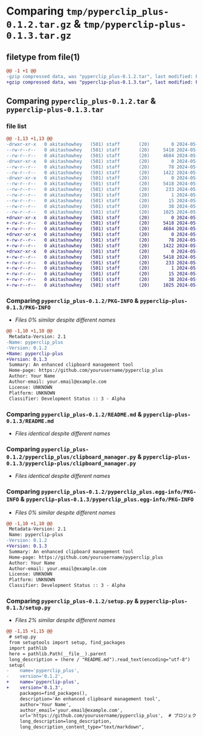 # Comparing `tmp/pyperclip_plus-0.1.2.tar.gz` & `tmp/pyperclip-plus-0.1.3.tar.gz`

## filetype from file(1)

```diff
@@ -1 +1 @@
-gzip compressed data, was "pyperclip_plus-0.1.2.tar", last modified: Fri May 24 10:12:02 2024, max compression
+gzip compressed data, was "pyperclip-plus-0.1.3.tar", last modified: Fri May 24 10:20:22 2024, max compression
```

## Comparing `pyperclip_plus-0.1.2.tar` & `pyperclip-plus-0.1.3.tar`

### file list

```diff
@@ -1,13 +1,13 @@
-drwxr-xr-x   0 akitashowhey   (501) staff       (20)        0 2024-05-24 10:12:02.073812 pyperclip_plus-0.1.2/
--rw-r--r--   0 akitashowhey   (501) staff       (20)     5418 2024-05-24 10:12:02.073672 pyperclip_plus-0.1.2/PKG-INFO
--rw-r--r--   0 akitashowhey   (501) staff       (20)     4684 2024-05-24 09:59:11.000000 pyperclip_plus-0.1.2/README.md
-drwxr-xr-x   0 akitashowhey   (501) staff       (20)        0 2024-05-24 10:12:02.072684 pyperclip_plus-0.1.2/pyperclip_plus/
--rw-r--r--   0 akitashowhey   (501) staff       (20)       78 2024-05-24 10:10:16.000000 pyperclip_plus-0.1.2/pyperclip_plus/__init__.py
--rw-r--r--   0 akitashowhey   (501) staff       (20)     1422 2024-05-24 09:23:05.000000 pyperclip_plus-0.1.2/pyperclip_plus/clipboard_manager.py
-drwxr-xr-x   0 akitashowhey   (501) staff       (20)        0 2024-05-24 10:12:02.073446 pyperclip_plus-0.1.2/pyperclip_plus.egg-info/
--rw-r--r--   0 akitashowhey   (501) staff       (20)     5418 2024-05-24 10:12:02.000000 pyperclip_plus-0.1.2/pyperclip_plus.egg-info/PKG-INFO
--rw-r--r--   0 akitashowhey   (501) staff       (20)      233 2024-05-24 10:12:02.000000 pyperclip_plus-0.1.2/pyperclip_plus.egg-info/SOURCES.txt
--rw-r--r--   0 akitashowhey   (501) staff       (20)        1 2024-05-24 10:12:02.000000 pyperclip_plus-0.1.2/pyperclip_plus.egg-info/dependency_links.txt
--rw-r--r--   0 akitashowhey   (501) staff       (20)       15 2024-05-24 10:12:02.000000 pyperclip_plus-0.1.2/pyperclip_plus.egg-info/top_level.txt
--rw-r--r--   0 akitashowhey   (501) staff       (20)       38 2024-05-24 10:12:02.073869 pyperclip_plus-0.1.2/setup.cfg
--rw-r--r--   0 akitashowhey   (501) staff       (20)     1025 2024-05-24 09:45:13.000000 pyperclip_plus-0.1.2/setup.py
+drwxr-xr-x   0 akitashowhey   (501) staff       (20)        0 2024-05-24 10:20:22.301374 pyperclip-plus-0.1.3/
+-rw-r--r--   0 akitashowhey   (501) staff       (20)     5418 2024-05-24 10:20:22.301248 pyperclip-plus-0.1.3/PKG-INFO
+-rw-r--r--   0 akitashowhey   (501) staff       (20)     4684 2024-05-24 09:59:11.000000 pyperclip-plus-0.1.3/README.md
+drwxr-xr-x   0 akitashowhey   (501) staff       (20)        0 2024-05-24 10:20:22.300370 pyperclip-plus-0.1.3/pyperclip-plus/
+-rw-r--r--   0 akitashowhey   (501) staff       (20)       78 2024-05-24 10:10:16.000000 pyperclip-plus-0.1.3/pyperclip-plus/__init__.py
+-rw-r--r--   0 akitashowhey   (501) staff       (20)     1422 2024-05-24 09:23:05.000000 pyperclip-plus-0.1.3/pyperclip-plus/clipboard_manager.py
+drwxr-xr-x   0 akitashowhey   (501) staff       (20)        0 2024-05-24 10:20:22.301020 pyperclip-plus-0.1.3/pyperclip_plus.egg-info/
+-rw-r--r--   0 akitashowhey   (501) staff       (20)     5418 2024-05-24 10:20:22.000000 pyperclip-plus-0.1.3/pyperclip_plus.egg-info/PKG-INFO
+-rw-r--r--   0 akitashowhey   (501) staff       (20)      233 2024-05-24 10:20:22.000000 pyperclip-plus-0.1.3/pyperclip_plus.egg-info/SOURCES.txt
+-rw-r--r--   0 akitashowhey   (501) staff       (20)        1 2024-05-24 10:20:22.000000 pyperclip-plus-0.1.3/pyperclip_plus.egg-info/dependency_links.txt
+-rw-r--r--   0 akitashowhey   (501) staff       (20)       15 2024-05-24 10:20:22.000000 pyperclip-plus-0.1.3/pyperclip_plus.egg-info/top_level.txt
+-rw-r--r--   0 akitashowhey   (501) staff       (20)       38 2024-05-24 10:20:22.301419 pyperclip-plus-0.1.3/setup.cfg
+-rw-r--r--   0 akitashowhey   (501) staff       (20)     1025 2024-05-24 10:19:59.000000 pyperclip-plus-0.1.3/setup.py
```

### Comparing `pyperclip_plus-0.1.2/PKG-INFO` & `pyperclip-plus-0.1.3/PKG-INFO`

 * *Files 0% similar despite different names*

```diff
@@ -1,10 +1,10 @@
 Metadata-Version: 2.1
-Name: pyperclip_plus
-Version: 0.1.2
+Name: pyperclip-plus
+Version: 0.1.3
 Summary: An enhanced clipboard management tool
 Home-page: https://github.com/yourusername/pyperclip_plus
 Author: Your Name
 Author-email: your.email@example.com
 License: UNKNOWN
 Platform: UNKNOWN
 Classifier: Development Status :: 3 - Alpha
```

### Comparing `pyperclip_plus-0.1.2/README.md` & `pyperclip-plus-0.1.3/README.md`

 * *Files identical despite different names*

### Comparing `pyperclip_plus-0.1.2/pyperclip_plus/clipboard_manager.py` & `pyperclip-plus-0.1.3/pyperclip-plus/clipboard_manager.py`

 * *Files identical despite different names*

### Comparing `pyperclip_plus-0.1.2/pyperclip_plus.egg-info/PKG-INFO` & `pyperclip-plus-0.1.3/pyperclip_plus.egg-info/PKG-INFO`

 * *Files 0% similar despite different names*

```diff
@@ -1,10 +1,10 @@
 Metadata-Version: 2.1
 Name: pyperclip-plus
-Version: 0.1.2
+Version: 0.1.3
 Summary: An enhanced clipboard management tool
 Home-page: https://github.com/yourusername/pyperclip_plus
 Author: Your Name
 Author-email: your.email@example.com
 License: UNKNOWN
 Platform: UNKNOWN
 Classifier: Development Status :: 3 - Alpha
```

### Comparing `pyperclip_plus-0.1.2/setup.py` & `pyperclip-plus-0.1.3/setup.py`

 * *Files 2% similar despite different names*

```diff
@@ -1,15 +1,15 @@
 # setup.py
 from setuptools import setup, find_packages
 import pathlib
 here = pathlib.Path(__file__).parent
 long_description = (here / "README.md").read_text(encoding="utf-8")
 setup(
-    name='pyperclip_plus',
-    version='0.1.2',
+    name='pyperclip-plus',
+    version='0.1.3',
     packages=find_packages(),
     description='An enhanced clipboard management tool',
     author='Your Name',
     author_email='your.email@example.com',
     url='https://github.com/yourusername/pyperclip_plus',  # プロジェクトのURLを設定
     long_description=long_description,
     long_description_content_type="text/markdown",
```

